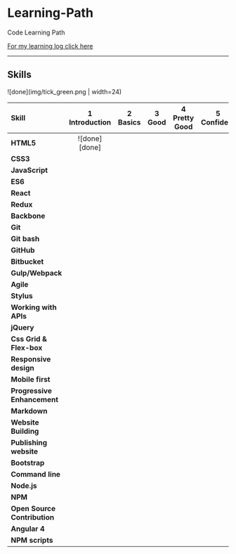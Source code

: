 # Learning-Path
Code Learning Path

[For my learning log click here](code-log.md)

------

## Skills

![done](img/tick_green.png | width=24)

|            Skill           | 1<br>Introduction | 2<br>Basics   | 3<br>Good     | 4<br>Pretty Good | 5<br>Confident | 6<br>Awesome    |
|:-------------------------- |:-----------------:|:-------------:|:-------------:|:----------------:|:--------------:|:---------------:|
|**HTML5**                   | ![done][done]     |               |               |                  |                |          .      |
|**CSS3**                    |                   |               |               |                  |                |          .      |
|**JavaScript**              |                   |               |               |                  |                |          .      |
|**ES6**                     |                   |               |               |                  |                |          .      |
|**React**                   |                   |               |               |                  |                |          .      |
|**Redux**                   |                   |               |               |                  |                |          .      |
|**Backbone**                |                   |               |               |                  |                |          .      |
|**Git**                     |                   |               |               |                  |                |          .      |
|**Git bash**                |                   |               |               |                  |                |          .      |
|**GitHub**                  |                   |               |               |                  |                |          .      |
|**Bitbucket**               |                   |               |               |                  |                |          .      |
|**Gulp/Webpack**            |                   |               |               |                  |                |          .      |
|**Agile**                   |                   |               |               |                  |                |          .      |
|**Stylus**                  |                   |               |               |                  |                |          .      |
|**Working with APIs**       |                   |               |               |                  |                |          .      |
|**jQuery**                  |                   |               |               |                  |                |          .      |
|**Css Grid & Flex-box**     |                   |               |               |                  |                |          .      |
|**Responsive design**       |                   |               |               |                  |                |          .      |
|**Mobile first**            |                   |               |               |                  |                |          .      |
|**Progressive Enhancement** |                   |               |               |                  |                |          .      |
|**Markdown**                |                   |               |               |                  |                |          .      |
|**Website Building**        |                   |               |               |                  |                |          .      |
|**Publishing website**      |                   |               |               |                  |                |          .      |
|**Bootstrap**               |                   |               |               |                  |                |          .      |
|**Command line**            |                   |               |               |                  |                |          .      |
|**Node.js**                 |                   |               |               |                  |                |          .      |
|**NPM**                     |                   |               |               |                  |                |          .      |
|**Open Source Contribution**|                   |               |               |                  |                |          .      |
|**Angular 4**               |                   |               |               |                  |                |          .      |
|**NPM scripts**             |                   |               |               |                  |                |          .      |
